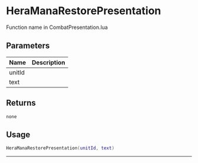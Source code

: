 # HeraManaRestorePresentation

Function name in CombatPresentation.lua

## Parameters

| Name   | Description |
| ------ | ----------- |
| unitId |             |
| text   |             |

## Returns

`none`

## Usage

```lua
HeraManaRestorePresentation(unitId, text)
```

---
